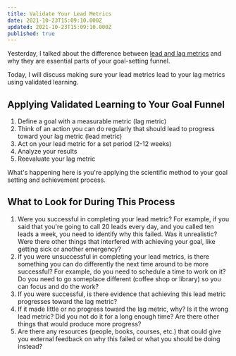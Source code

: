 ```yaml
---
title: Validate Your Lead Metrics
date: 2021-10-23T15:09:10.000Z
updated: 2021-10-23T15:09:10.000Z
published: true
---
```


Yesterday, I talked about the difference between [lead and lag metrics](/essays/lead-vs-lag-metrics/) and why they are essential parts of your goal-setting funnel.

Today, I will discuss making sure your lead metrics lead to your lag metrics using validated learning.

## Applying Validated Learning to Your Goal Funnel

1. Define a goal with a measurable metric (lag metric)
2. Think of an action you can do regularly that should lead to progress toward your lag metric (lead metric)
3. Act on your lead metric for a set period (2-12 weeks)
4. Analyze your results
5. Reevaluate your lag metric

What's happening here is you're applying the scientific method to your goal setting and achievement process.

## What to Look for During This Process

1. Were you successful in completing your lead metric? For example, if you said that you're going to call 20 leads every day, and you called ten leads a week, you need to identify why this failed. Was it unrealistic? Were there other things that interfered with achieving your goal, like getting sick or another emergency?
2. If you were unsuccessful in completing your lead metrics, is there something you can do differently the next time around to be more successful? For example, do you need to schedule a time to work on it? Do you need to go someplace different (coffee shop or library) so you can focus and do the work?
3. If you were successful, is there evidence that achieving this lead metric progresses toward the lag metric?
4. If it made little or no progress toward the lag metric, why? Is it the wrong lead metric? Did you not do it for a long enough time? Are there other things that would produce more progress?
5. Are there any resources (people, books, courses, etc.) that could give you external feedback on why this failed or what you should be doing instead?

